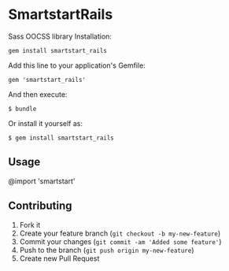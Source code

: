 # SmartstartRails
Sass OOCSS library
Installation:

    gem install smartstart_rails

Add this line to your application's Gemfile:

    gem 'smartstart_rails'

And then execute:

    $ bundle

Or install it yourself as:

    $ gem install smartstart_rails

## Usage

@import 'smartstart'

## Contributing

1. Fork it
2. Create your feature branch (`git checkout -b my-new-feature`)
3. Commit your changes (`git commit -am 'Added some feature'`)
4. Push to the branch (`git push origin my-new-feature`)
5. Create new Pull Request


